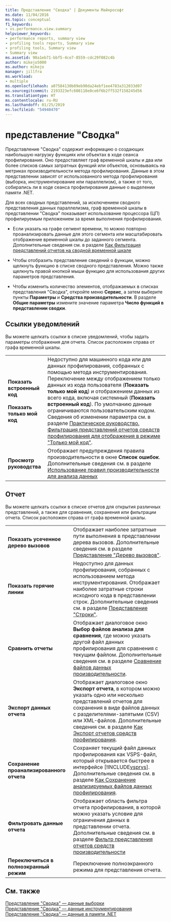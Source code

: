 ```yaml
---
title: Представление "Сводка" | Документы Майкрософт
ms.date: 11/04/2016
ms.topic: conceptual
f1_keywords:
- vs.performance.view.summary
helpviewer_keywords:
- performance reports, summary view
- profiling tools reports, Summary view
- profiling tools, Summary view
- Summary view
ms.assetid: 98a1eb71-bbf5-4ce7-8559-cdc29f082c4b
author: mikejo5000
ms.author: mikejo
manager: jillfra
ms.workload:
- multiple
ms.openlocfilehash: a07584130b89eb90da24ebf1ee4783a312033d07
ms.sourcegitcommit: 2193323efc608118e0ce6f6b2ff532f158245d56
ms.translationtype: HT
ms.contentlocale: ru-RU
ms.lasthandoff: 01/25/2019
ms.locfileid: "54940470"
---
```

# <a name="summary-view"></a>представление "Сводка"
Представление "Сводка" содержит информацию о создающих наибольшую нагрузку функциях или объектах в ходе сеанса профилирования. Оно предоставляет граф временной шкалы и два или более списков самых затратных функций или объектов, основываясь на метриках производительности метода профилирования. Данные в этом представлении зависят от использованного метода профилирования (выборка, инструментирование или параллелизм), а также от того, собирались ли в ходе сеанса профилирования данные о выделении памяти .NET.  

 Для всех сводных представлений, за исключением сводного представления данных параллелизма, граф временной шкалы в представлении "Сводка" показывает использование процессора (ЦП) профилируемым приложением за время выполнения профилирования.  

-   Если указать на графе сегмент времени, то можно повторно проанализировать данные для этого сегмента или масштабировать отображение временной шкалы до заданного сегмента. Дополнительные сведения см. в разделе [Как Фильтрация представлений отчетов на сводной временной шкале](../profiling/how-to-filter-report-views-from-the-summary-timeline.md)  

-   Чтобы отобразить представление сведений о функции, можно щелкнуть функцию в списке сводного представления. Можно также щелкнуть правой кнопкой мыши функцию для использования других параметров представления.  

-   Чтобы изменить количество элементов, отображаемых в списках представления "Сводка", откройте меню **Сервис**, а затем выберите пункты **Параметры** и **Средства производительности**. В разделе **Общие параметры** измените значение параметра **Число функций в представлении сводки**.  

## <a name="notifications-links"></a>Ссылки уведомлений  
 Вы можете щелкать ссылки в списке уведомлений, чтобы задать параметры отображения для отчета. Список расположен справа от графа временной шкалы.  

|||  
|-|-|  
|**Показать встроенный код**<br /><br /> **Показать только мой код**|Недоступно для машинного кода или для данных профилирования, собранных с помощью метода инструментирования. Переключение между отображением только данных из кода пользователя (**Показать только мой код**) и отображением данных из всего кода, включая системный (**Показать встроенный код**). По умолчанию данные ограничиваются пользовательским кодом. Сведения об изменении параметра см. в разделе [Практическое руководство. Фильтрация представлений отчетов средств профилирования для отображения в режиме "Только мой код"](../profiling/how-to-filter-profiling-tools-report-views-to-display-just-my-code.md).|  
|**Просмотр руководства**|Отображает предупреждения правила производительности в окне **Список ошибок**. Дополнительные сведения см. в разделе [Использование правил производительности для анализа данных](../profiling/using-performance-rules-to-analyze-data.md)|  

## <a name="report"></a>Отчет  
 Вы можете щелкать ссылки в списке отчетов для открытия различных представлений, а также для сравнения, сохранения или фильтрации отчета. Список расположен справа от графа временной шкалы.  


| | |
|----------------------------| - |
| **Показать усеченное дерево вызовов** | Отображает наиболее затратные пути выполнения в представлении дерева вызовов. Дополнительные сведения см. в разделе [Представление "Дерево вызовов"](../profiling/call-tree-view.md). |
| **Показать горячие линии** | Недоступно для данных профилирования, собранных с использованием метода инструментирования. Отображает наиболее затратные строки исходного кода в представлении строк. Дополнительные сведения см. в разделе [Представление "Строки"](../profiling/lines-view.md). |
| **Сравнить отчеты** | Отображает диалоговое окно **Выбор файлов анализа для сравнения**, где можно указать другой файл данных профилирования для сравнения с текущим файлом. Дополнительные сведения см. в разделе [Сравнение файлов данных производительности](../profiling/comparing-performance-data-files.md). |
| **Экспорт данных отчета** | Отображает диалоговое окно **Экспорт отчета**, в котором можно указать одно или несколько представлений отчетов для сохранения в виде файлов данных с разделителями-запятыми (CSV) или XML-файлов. Дополнительные сведения см. в разделе [Как Экспорт отчетов средств профилирования](/previous-versions/visualstudio/visual-studio-2010/ms182394\(v\=vs.100\)). |
| **Сохранение проанализированного отчета** | Сохраняет текущий файл данных профилирования как VSPS-файл, который открывается быстрее в интерфейсе [!INCLUDE[vsprvs](../code-quality/includes/vsprvs_md.md)]. Дополнительные сведения см. в разделе [Как Сохранение анализируемых файлов данных профилирования](/previous-versions/visualstudio/visual-studio-2010/bb763106\(v\=vs.100\)). |
| **Фильтровать данные отчета** | Отображает область фильтра отчета профилирования, в которой можно указать условие для ограничения данных в представлении отчета. Дополнительные сведения см. в разделе [Фильтр представления отчетов средств производительности](../profiling/performance-report-view-filter.md) |
| **Переключиться в полноэкранный режим** | Переключение полноэкранного режима для представления отчета. |

## <a name="see-also"></a>См. также  
 [Представление "Сводка" — данные выборки](../profiling/summary-view-sampling-data.md)   
 [Представление "Сводка" — данные инструментирования](../profiling/summary-view-instrumentation-data.md)   
 [Представление "Сводка" — данные в памяти .NET](../profiling/summary-view-dotnet-memory-data.md)